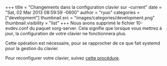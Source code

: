 +++
title = "Changements dans la configuration clavier sur -current"
date = "Sat, 02 Mar 2013 08:59:59 -0600"
author = "ryuo"
categories = ["development"]
thumbnail.src = "images/categories/development.png"
thumbnail.visibility = "list"
+++
Nous avons supprimé le fichier 10-evdev.conf du paquet xorg-server.
 Cela signifie que lorsque vous mettrez à jour, la configuration de
 votre clavier ne fonctionnera plus.   

 Cette opération est nécessaire, pour se rapprocher de ce que fait
 systemd pour la gestion du clavier.  

 Pour reconfigurer votre clavier, suivez [cette procédure](http://frugalware.org/docs/upgrade.html).